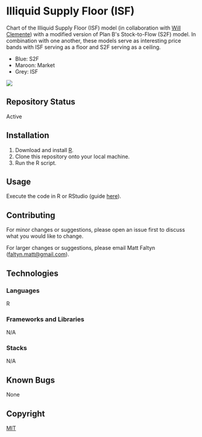 # Illiquid Supply Floor (ISF)

Chart of the Illiquid Supply Floor (ISF) model (in collaboration with [Will Clemente](https://twitter.com/WClementeIII)) with a modified version of Plan B's Stock-to-Flow (S2F) model. In combination with one another, these models serve as interesting price bands with ISF serving as a floor and S2F serving as a ceiling. 

- Blue: S2F
- Maroon: Market
- Grey: ISF

![](https://github.com/MattFaltyn/Illiquid-Stock-to-Flow/blob/main/IS2F)

## Repository Status
Active

## Installation
1. Download and install [R](https://www.r-project.org/).
2. Clone this repository onto your local machine.
3. Run the R script. 

## Usage
Execute the code in R or RStudio (guide [here](https://support.rstudio.com/hc/en-us/articles/200484448-Editing-and-Executing-Code)).

## Contributing

For minor changes or suggestions, please open an issue first to discuss what you would like to change. 

For larger changes or suggestions, please email Matt Faltyn (faltyn.matt@gmail.com). 

## Technologies

### Languages
R

### Frameworks and Libraries
N/A

### Stacks 
N/A

## Known Bugs
None

## Copyright
[MIT](https://choosealicense.com/licenses/mit/)
